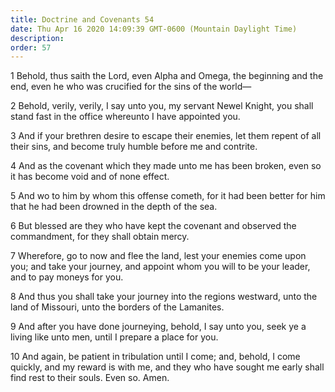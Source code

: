 ```yaml
---
title: Doctrine and Covenants 54
date: Thu Apr 16 2020 14:09:39 GMT-0600 (Mountain Daylight Time)
description: 
order: 57
---
```


<p>
  1 Behold, thus saith the Lord, even Alpha and Omega, the beginning and the
  end, even he who was crucified for the sins of the world&#x2014;
</p>
<p>
  2 Behold, verily, verily, I say unto you, my servant Newel Knight, you shall
  stand fast in the office whereunto I have appointed you.
</p>
<p>
  3 And if your brethren desire to escape their enemies, let them repent of all
  their sins, and become truly humble before me and contrite.
</p>
<p>
  4 And as the covenant which they made unto me has been broken, even so it has
  become void and of none effect.
</p>
<p>
  5 And wo to him by whom this offense cometh, for it had been better for him
  that he had been drowned in the depth of the sea.
</p>
<p>
  6 But blessed are they who have kept the covenant and observed the
  commandment, for they shall obtain mercy.
</p>
<p>
  7 Wherefore, go to now and flee the land, lest your enemies come upon you; and
  take your journey, and appoint whom you will to be your leader, and to pay
  moneys for you.
</p>
<p>
  8 And thus you shall take your journey into the regions westward, unto the
  land of Missouri, unto the borders of the Lamanites.
</p>
<p>
  9 And after you have done journeying, behold, I say unto you, seek ye a living
  like unto men, until I prepare a place for you.
</p>
<p>
  10 And again, be patient in tribulation until I come; and, behold, I come
  quickly, and my reward is with me, and they who have sought me early shall
  find rest to their souls. Even so. Amen.
</p>
